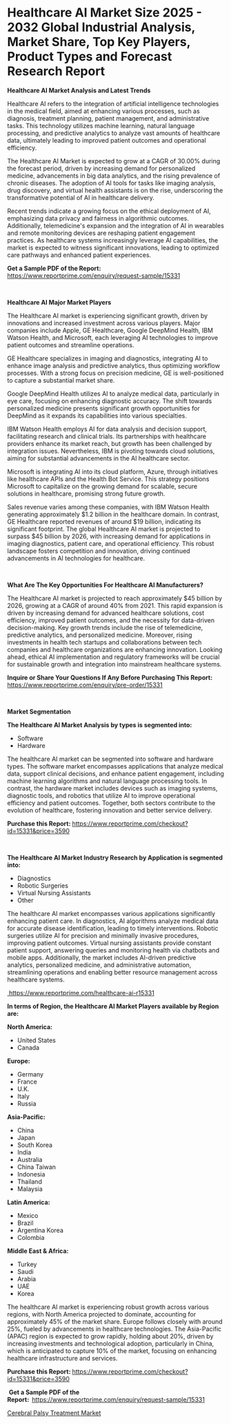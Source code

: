 <p><h1>Healthcare AI Market Size 2025 - 2032 Global Industrial Analysis, Market Share, Top Key Players, Product Types and Forecast Research Report</h1></p><p><strong>Healthcare AI Market Analysis and Latest Trends</strong></p>
<p><p>Healthcare AI refers to the integration of artificial intelligence technologies in the medical field, aimed at enhancing various processes, such as diagnosis, treatment planning, patient management, and administrative tasks. This technology utilizes machine learning, natural language processing, and predictive analytics to analyze vast amounts of healthcare data, ultimately leading to improved patient outcomes and operational efficiency.</p><p>The Healthcare AI Market is expected to grow at a CAGR of 30.00% during the forecast period, driven by increasing demand for personalized medicine, advancements in big data analytics, and the rising prevalence of chronic diseases. The adoption of AI tools for tasks like imaging analysis, drug discovery, and virtual health assistants is on the rise, underscoring the transformative potential of AI in healthcare delivery.</p><p>Recent trends indicate a growing focus on the ethical deployment of AI, emphasizing data privacy and fairness in algorithmic outcomes. Additionally, telemedicine's expansion and the integration of AI in wearables and remote monitoring devices are reshaping patient engagement practices. As healthcare systems increasingly leverage AI capabilities, the market is expected to witness significant innovations, leading to optimized care pathways and enhanced patient experiences.</p></p>
<p><strong>Get a Sample PDF of the Report:&nbsp;</strong> <a href="https://www.reportprime.com/enquiry/request-sample/15331?utm_campaign=1902&utm_medium=2&utm_source=Github&utm_content=ia&utm_term=20032025&utm_id=healthcare-ai">https://www.reportprime.com/enquiry/request-sample/15331</a></p>
<p>&nbsp;</p>
<p><strong>Healthcare AI Major Market Players</strong></p>
<p><p>The Healthcare AI market is experiencing significant growth, driven by innovations and increased investment across various players. Major companies include Apple, GE Healthcare, Google DeepMind Health, IBM Watson Health, and Microsoft, each leveraging AI technologies to improve patient outcomes and streamline operations.</p><p>GE Healthcare specializes in imaging and diagnostics, integrating AI to enhance image analysis and predictive analytics, thus optimizing workflow processes. With a strong focus on precision medicine, GE is well-positioned to capture a substantial market share.</p><p>Google DeepMind Health utilizes AI to analyze medical data, particularly in eye care, focusing on enhancing diagnostic accuracy. The shift towards personalized medicine presents significant growth opportunities for DeepMind as it expands its capabilities into various specialties.</p><p>IBM Watson Health employs AI for data analysis and decision support, facilitating research and clinical trials. Its partnerships with healthcare providers enhance its market reach, but growth has been challenged by integration issues. Nevertheless, IBM is pivoting towards cloud solutions, aiming for substantial advancements in the AI healthcare sector.</p><p>Microsoft is integrating AI into its cloud platform, Azure, through initiatives like healthcare APIs and the Health Bot Service. This strategy positions Microsoft to capitalize on the growing demand for scalable, secure solutions in healthcare, promising strong future growth.</p><p>Sales revenue varies among these companies, with IBM Watson Health generating approximately $1.2 billion in the healthcare domain. In contrast, GE Healthcare reported revenues of around $19 billion, indicating its significant footprint. The global Healthcare AI market is projected to surpass $45 billion by 2026, with increasing demand for applications in imaging diagnostics, patient care, and operational efficiency. This robust landscape fosters competition and innovation, driving continued advancements in AI technologies for healthcare.</p></p>
<p>&nbsp;</p>
<p><strong>What Are The Key Opportunities For Healthcare AI Manufacturers?</strong></p>
<p><p>The Healthcare AI market is projected to reach approximately $45 billion by 2026, growing at a CAGR of around 40% from 2021. This rapid expansion is driven by increasing demand for advanced healthcare solutions, cost efficiency, improved patient outcomes, and the necessity for data-driven decision-making. Key growth trends include the rise of telemedicine, predictive analytics, and personalized medicine. Moreover, rising investments in health tech startups and collaborations between tech companies and healthcare organizations are enhancing innovation. Looking ahead, ethical AI implementation and regulatory frameworks will be crucial for sustainable growth and integration into mainstream healthcare systems.</p></p>
<p><strong>Inquire or Share Your Questions If Any Before Purchasing This Report:</strong> <a href="https://www.reportprime.com/enquiry/pre-order/15331?utm_campaign=1902&utm_medium=2&utm_source=Github&utm_content=ia&utm_term=20032025&utm_id=healthcare-ai">https://www.reportprime.com/enquiry/pre-order/15331</a></p>
<p>&nbsp;</p>
<p><strong>Market Segmentation</strong></p>
<p><strong>The Healthcare AI Market Analysis by types is segmented into:</strong></p>
<p><ul><li>Software</li><li>Hardware</li></ul></p>
<p><p>The healthcare AI market can be segmented into software and hardware types. The software market encompasses applications that analyze medical data, support clinical decisions, and enhance patient engagement, including machine learning algorithms and natural language processing tools. In contrast, the hardware market includes devices such as imaging systems, diagnostic tools, and robotics that utilize AI to improve operational efficiency and patient outcomes. Together, both sectors contribute to the evolution of healthcare, fostering innovation and better service delivery.</p></p>
<p><strong>Purchase this Report:&nbsp;</strong><a href="https://www.reportprime.com/checkout?id=15331&price=3590&utm_campaign=1902&utm_medium=2&utm_source=Github&utm_content=ia&utm_term=20032025&utm_id=healthcare-ai">https://www.reportprime.com/checkout?id=15331&price=3590</a></p>
<p>&nbsp;</p>
<p><strong>The Healthcare AI Market Industry Research by Application is segmented into:</strong></p>
<p><ul><li>Diagnostics</li><li>Robotic Surgeries</li><li>Virtual Nursing Assistants</li><li>Other</li></ul></p>
<p><p>The healthcare AI market encompasses various applications significantly enhancing patient care. In diagnostics, AI algorithms analyze medical data for accurate disease identification, leading to timely interventions. Robotic surgeries utilize AI for precision and minimally invasive procedures, improving patient outcomes. Virtual nursing assistants provide constant patient support, answering queries and monitoring health via chatbots and mobile apps. Additionally, the market includes AI-driven predictive analytics, personalized medicine, and administrative automation, streamlining operations and enabling better resource management across healthcare systems.</p></p>
<p><a href="https://www.reportprime.com/healthcare-ai-r15331?utm_campaign=1902&utm_medium=2&utm_source=Github&utm_content=ia&utm_term=20032025&utm_id=healthcare-ai">&nbsp;https://www.reportprime.com/healthcare-ai-r15331</a></p>
<p><strong>In terms of Region, the Healthcare AI Market Players available by Region are:</strong></p>
<p>
    <p> <strong> North America: </strong>
        <ul>
            <li>United States</li>
            <li>Canada</li>
        </ul>
        </p> 
    <p> <strong> Europe: </strong>
        <ul>
            <li>Germany</li>
            <li>France</li>
            <li>U.K.</li>
            <li>Italy</li>
            <li>Russia</li>
        </ul>
        </p> 
    <p> <strong> Asia-Pacific: </strong>
        <ul>
            <li>China</li>
            <li>Japan</li>
            <li>South Korea</li>
            <li>India</li>
            <li>Australia</li>
            <li>China Taiwan</li>
            <li>Indonesia</li>
            <li>Thailand</li>
            <li>Malaysia</li>
        </ul>
        </p> 
    <p> <strong> Latin America: </strong>
        <ul>
            <li>Mexico</li>
            <li>Brazil</li>
            <li>Argentina Korea</li>
            <li>Colombia</li>
        </ul>
        </p> 
    <p> <strong> Middle East & Africa: </strong>
        <ul>
            <li>Turkey</li>
            <li>Saudi</li>
            <li>Arabia</li>
            <li>UAE</li>
            <li>Korea</li>
        </ul>
    </p>
    </p>
<p><p>The healthcare AI market is experiencing robust growth across various regions, with North America projected to dominate, accounting for approximately 45% of the market share. Europe follows closely with around 25%, fueled by advancements in healthcare technologies. The Asia-Pacific (APAC) region is expected to grow rapidly, holding about 20%, driven by increasing investments and technological adoption, particularly in China, which is anticipated to capture 10% of the market, focusing on enhancing healthcare infrastructure and services.</p></p>
<p><strong>Purchase this Report: </strong><a href="https://www.reportprime.com/checkout?id=15331&price=3590&utm_campaign=1902&utm_medium=2&utm_source=Github&utm_content=ia&utm_term=20032025&utm_id=healthcare-ai">https://www.reportprime.com/checkout?id=15331&price=3590</a></p>
<p>&nbsp;<strong>Get a Sample PDF of the Report:&nbsp;&nbsp;</strong><a href="https://www.reportprime.com/enquiry/request-sample/15331?utm_campaign=1902&utm_medium=2&utm_source=Github&utm_content=ia&utm_term=20032025&utm_id=healthcare-ai">https://www.reportprime.com/enquiry/request-sample/15331</a></p>
<p><strong></strong></p>
<p><p><a href="https://github.com/trossdushi7u/Market-Research-Report-List-1/blob/main/cerebral-palsy-treatment-market.md?utm_campaign=1902&utm_medium=2&utm_source=Github&utm_content=ia&utm_term=20032025&utm_id=healthcare-ai">Cerebral Palsy Treatment Market</a></p></p>